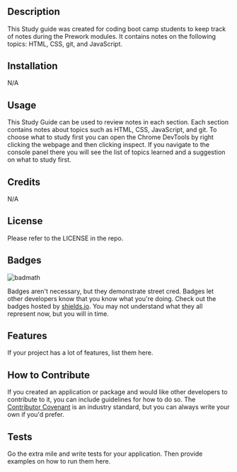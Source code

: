 # <Prework Study Guide Webpage>

## Description

This Study guide was created for coding boot camp students to keep track of notes during the Prework modules. It contains notes on the following topics: HTML, CSS, git, and JavaScript.

## Installation

N/A

## Usage

This Study Guide can be used to review notes in each section. Each section contains notes about topics such as HTML, CSS, JavaScript, and git. To choose what to study first you can open the Chrome DevTools by right clicking the webpage and then clicking inspect. If you navigate to the console panel there you will see the list of topics learned and a suggestion on what to study first. 

## Credits

N/A

## License

Please refer to the LICENSE in the repo.

## Badges

![badmath](https://img.shields.io/github/languages/top/nielsenjared/badmath)

Badges aren't necessary, but they demonstrate street cred. Badges let other developers know that you know what you're doing. Check out the badges hosted by [shields.io](https://shields.io/). You may not understand what they all represent now, but you will in time.

## Features

If your project has a lot of features, list them here.

## How to Contribute

If you created an application or package and would like other developers to contribute to it, you can include guidelines for how to do so. The [Contributor Covenant](https://www.contributor-covenant.org/) is an industry standard, but you can always write your own if you'd prefer.

## Tests

Go the extra mile and write tests for your application. Then provide examples on how to run them here.


